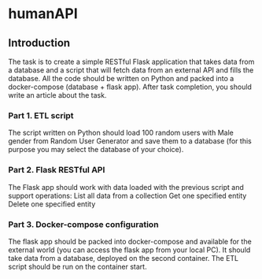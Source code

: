 # humanAPI
## Introduction
The task is to create a simple RESTful Flask application that takes data from a database and a script that will fetch data from an external API and fills the database. All the code should be written on Python and packed into a docker-compose (database + flask app).
After task completion, you should write an article about the task.

### Part 1. ETL script
The script written on Python should load 100 random users with Male gender from Random User Generator and save them to a database (for this purpose you may select the database of your choice).

### Part 2. Flask RESTful API 
The Flask app should work with data loaded with the previous script and support operations:
List all data from a collection
Get one specified entity
Delete one specified entity

### Part 3. Docker-compose configuration
The flask app should be packed into docker-compose and available for the external world (you can access the flask app from your local PC). It should take data from a database, deployed on the second container. The ETL script should be run on the container start.  
